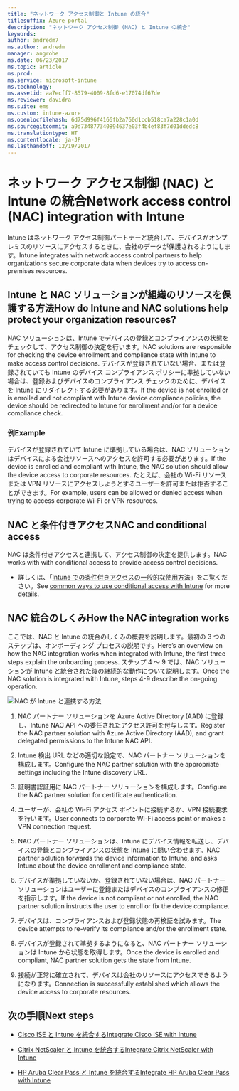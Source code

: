 ```yaml
---
title: "ネットワーク アクセス制御と Intune の統合"
titlesuffix: Azure portal
description: "ネットワーク アクセス制御 (NAC) と Intune の統合"
keywords: 
author: andredm7
ms.author: andredm
manager: angrobe
ms.date: 06/23/2017
ms.topic: article
ms.prod: 
ms.service: microsoft-intune
ms.technology: 
ms.assetid: aa7ecff7-8579-4009-8fd6-e17074df67de
ms.reviewer: davidra
ms.suite: ems
ms.custom: intune-azure
ms.openlocfilehash: 6d75d996f4166fb2a760d1ccb518ca7a228c1a0d
ms.sourcegitcommit: a9d734877340894637e03f4b4ef83f7d01ddedc8
ms.translationtype: HT
ms.contentlocale: ja-JP
ms.lasthandoff: 12/19/2017
---
```

# <a name="network-access-control-nac-integration-with-intune"></a><span data-ttu-id="506da-103">ネットワーク アクセス制御 (NAC) と Intune の統合</span><span class="sxs-lookup"><span data-stu-id="506da-103">Network access control (NAC) integration with Intune</span></span>

<span data-ttu-id="506da-104">Intune はネットワーク アクセス制御パートナーと統合して、デバイスがオンプレミスのリソースにアクセスするときに、会社のデータが保護されるようにします。</span><span class="sxs-lookup"><span data-stu-id="506da-104">Intune integrates with network access control partners to help organizations secure corporate data when devices try to access on-premises resources.</span></span>

## <a name="how-do-intune-and-nac-solutions-help-protect-your-organization-resources"></a><span data-ttu-id="506da-105">Intune と NAC ソリューションが組織のリソースを保護する方法</span><span class="sxs-lookup"><span data-stu-id="506da-105">How do Intune and NAC solutions help protect your organization resources?</span></span>

<span data-ttu-id="506da-106">NAC ソリューションは、Intune でデバイスの登録とコンプライアンスの状態をチェックして、アクセス制御の決定を行います。</span><span class="sxs-lookup"><span data-stu-id="506da-106">NAC solutions are responsible for checking the device enrollment and compliance state with Intune to make access control decisions.</span></span> <span data-ttu-id="506da-107">デバイスが登録されていない場合、または登録されていても Intune のデバイス コンプライアンス ポリシーに準拠していない場合は、登録およびデバイスのコンプライアンス チェックのために、デバイスを Intune にリダイレクトする必要があります。</span><span class="sxs-lookup"><span data-stu-id="506da-107">If the device is not enrolled or is enrolled and not compliant with Intune device compliance policies, the device should be redirected to Intune for enrollment and/or for a device compliance check.</span></span>

### <a name="example"></a><span data-ttu-id="506da-108">例</span><span class="sxs-lookup"><span data-stu-id="506da-108">Example</span></span>

<span data-ttu-id="506da-109">デバイスが登録されていて Intune に準拠している場合は、NAC ソリューションはデバイスによる会社リソースへのアクセスを許可する必要があります。</span><span class="sxs-lookup"><span data-stu-id="506da-109">If the device is enrolled and compliant with Intune, the NAC solution should allow the device access to corporate resources.</span></span> <span data-ttu-id="506da-110">たとえば、会社の Wi-Fi リソースまたは VPN リソースにアクセスしようとするユーザーを許可または拒否することができます。</span><span class="sxs-lookup"><span data-stu-id="506da-110">For example, users can be allowed or denied access when trying to access corporate Wi-Fi or VPN resources.</span></span>

## <a name="nac-and-conditional-access"></a><span data-ttu-id="506da-111">NAC と条件付きアクセス</span><span class="sxs-lookup"><span data-stu-id="506da-111">NAC and conditional access</span></span>

<span data-ttu-id="506da-112">NAC は条件付きアクセスと連携して、アクセス制御の決定を提供します。</span><span class="sxs-lookup"><span data-stu-id="506da-112">NAC works with with conditional access to provide access control decisions.</span></span>

- <span data-ttu-id="506da-113">詳しくは、「[Intune での条件付きアクセスの一般的な使用方法](conditional-access-intune-common-ways-use.md)」をご覧ください。</span><span class="sxs-lookup"><span data-stu-id="506da-113">See [common ways to use conditional access with Intune](conditional-access-intune-common-ways-use.md) for more details.</span></span>

## <a name="how-the-nac-integration-works"></a><span data-ttu-id="506da-114">NAC 統合のしくみ</span><span class="sxs-lookup"><span data-stu-id="506da-114">How the NAC integration works</span></span>

<span data-ttu-id="506da-115">ここでは、NAC と Intune の統合のしくみの概要を説明します。最初の 3 つのステップは、オンボーディング プロセスの説明です。</span><span class="sxs-lookup"><span data-stu-id="506da-115">Here’s an overview on how the NAC integration works when integrated with Intune, the first three steps explain the onboarding process.</span></span> <span data-ttu-id="506da-116">ステップ 4 ～ 9 では、NAC ソリューションが Intune と統合された後の継続的な動作について説明します。</span><span class="sxs-lookup"><span data-stu-id="506da-116">Once the NAC solution is integrated with Intune, steps 4-9 describe the on-going operation.</span></span>

![NAC が Intune と連携する方法](./media/ca-intune-common-ways-2.png)

1.  <span data-ttu-id="506da-118">NAC パートナー ソリューションを Azure Active Directory (AAD) に登録し、Intune NAC API への委任されたアクセス許可を付与します。</span><span class="sxs-lookup"><span data-stu-id="506da-118">Register the NAC partner solution with Azure Active Directory (AAD), and grant delegated permissions to the Intune NAC API.</span></span>

2.  <span data-ttu-id="506da-119">Intune 検出 URL などの適切な設定で、NAC パートナー ソリューションを構成します。</span><span class="sxs-lookup"><span data-stu-id="506da-119">Configure the NAC partner solution with the appropriate settings including the Intune discovery URL.</span></span>

3.  <span data-ttu-id="506da-120">証明書認証用に NAC パートナー ソリューションを構成します。</span><span class="sxs-lookup"><span data-stu-id="506da-120">Configure the NAC partner solution for certificate authentication.</span></span>

4.  <span data-ttu-id="506da-121">ユーザーが、会社の Wi-Fi アクセス ポイントに接続するか、VPN 接続要求を行います。</span><span class="sxs-lookup"><span data-stu-id="506da-121">User connects to corporate Wi-Fi access point or makes a VPN connection request.</span></span>

5.  <span data-ttu-id="506da-122">NAC パートナー ソリューションは、Intune にデバイス情報を転送し、デバイスの登録とコンプライアンスの状態を Intune に問い合わせます。</span><span class="sxs-lookup"><span data-stu-id="506da-122">NAC partner solution forwards the device information to Intune, and asks Intune about the device enrollment and compliance state.</span></span>

6.  <span data-ttu-id="506da-123">デバイスが準拠していないか、登録されていない場合は、NAC パートナー ソリューションはユーザーに登録またはデバイスのコンプライアンスの修正を指示します。</span><span class="sxs-lookup"><span data-stu-id="506da-123">If the device is not compliant or not enrolled, the NAC partner solution instructs the user to enroll or fix the device compliance.</span></span>

7.  <span data-ttu-id="506da-124">デバイスは、コンプライアンスおよび登録状態の再検証を試みます。</span><span class="sxs-lookup"><span data-stu-id="506da-124">The device attempts to re-verify its compliance and/or the enrollment state.</span></span>

8.  <span data-ttu-id="506da-125">デバイスが登録されて準拠するようになると、NAC パートナー ソリューションは Intune から状態を取得します。</span><span class="sxs-lookup"><span data-stu-id="506da-125">Once the device is enrolled and compliant, NAC partner solution gets the state from Intune.</span></span>

9.  <span data-ttu-id="506da-126">接続が正常に確立されて、デバイスは会社のリソースにアクセスできるようになります。</span><span class="sxs-lookup"><span data-stu-id="506da-126">Connection is successfully established which allows the device access to corporate resources.</span></span>

## <a name="next-steps"></a><span data-ttu-id="506da-127">次の手順</span><span class="sxs-lookup"><span data-stu-id="506da-127">Next steps</span></span>

-   [<span data-ttu-id="506da-128">Cisco ISE と Intune を統合する</span><span class="sxs-lookup"><span data-stu-id="506da-128">Integrate Cisco ISE with Intune</span></span>](http://www.cisco.com/c/en/us/td/docs/security/ise/2-1/admin_guide/b_ise_admin_guide_21/b_ise_admin_guide_20_chapter_01000.html)

-   [<span data-ttu-id="506da-129">Citrix NetScaler と Intune を統合する</span><span class="sxs-lookup"><span data-stu-id="506da-129">Integrate Citrix NetScaler with Intune</span></span>](http://docs.citrix.com/en-us/netscaler-gateway/12/microsoft-intune-integration/configuring-network-access-control-device-check-for-netscaler-gateway-virtual-server-for-single-factor-authentication-deployment.html)

-   [<span data-ttu-id="506da-130">HP Aruba Clear Pass と Intune を統合する</span><span class="sxs-lookup"><span data-stu-id="506da-130">Integrate HP Aruba Clear Pass with Intune</span></span>](https://support.arubanetworks.com/Documentation/tabid/77/DMXModule/512/Command/Core_Download/Default.aspx?EntryId=23757)
